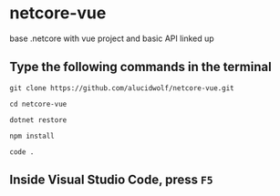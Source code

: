 # netcore-vue
base .netcore with vue project and basic API linked up

## Type the following commands in the terminal

`git clone https://github.com/alucidwolf/netcore-vue.git`

`cd netcore-vue`

`dotnet restore`

`npm install`

`code .`

## Inside Visual Studio Code, press `F5`
